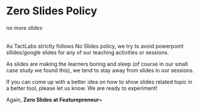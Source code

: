 # Zero Slides Policy
###### no more slides

As TactLabs strictly follows No Slides policy, we try to avoid powerpoint sllides/google slides for any of our teaching activities or sessions.

As slides are making the learners boring and sleep (of course in our small case study we found this), we tend to stay away from slides in our sessions.

If you can come up with a better idea on how to show slides related topic in a better tool, please let us know. We are ready to experiment!

Again, **Zero Slides at Featurepreneur~**